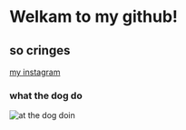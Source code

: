 # Welkam to my github!
## so cringes 


[ my instagram](https://instagram.com/markswitchr)

### what the dog do 
![at the dog doin](https://media.tenor.com/images/d4f5d55982cc8908c16d931ffe33b9c5/tenor.gif)
